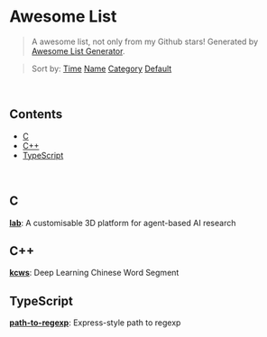 # Awesome List

> A awesome list, not only from my Github stars! Generated by [Awesome List Generator](https://github.com/ttionya/Awesome-List-Generator).

> Sort by: [Time](https://github.com/ttionya/AwesomeList/blob/master/README.md) [Name](https://github.com/ttionya/AwesomeList/blob/master/README-NAME.md) [Category](https://github.com/ttionya/AwesomeList/blob/master/README-CATEGORY.md) [Default](https://github.com/ttionya/AwesomeList/blob/master/README-DEFAULT.md) 

<br>

## Contents 

- [C](#c)  
- [C++](#c++)  
- [TypeScript](#typescript)  


<br>

## C

[**lab**](https://github.com/deepmind/lab): A customisable 3D platform for agent-based AI research  


## C++

[**kcws**](https://github.com/koth/kcws): Deep Learning Chinese Word Segment   


## TypeScript

[**path-to-regexp**](https://github.com/pillarjs/path-to-regexp): Express-style path to regexp  


